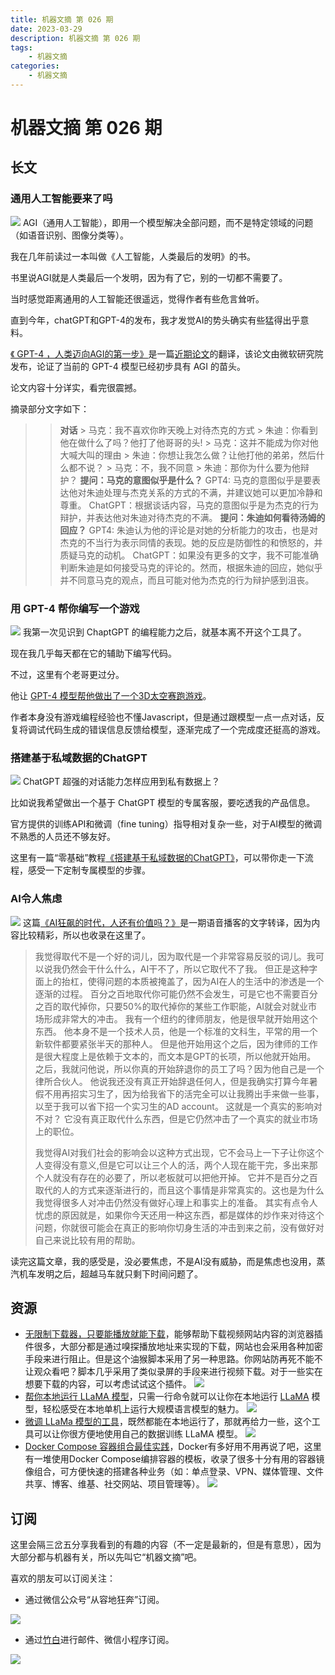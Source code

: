 ```yaml
---
title: 机器文摘 第 026 期
date: 2023-03-29
description: 机器文摘 第 026 期
tags:
    - 机器文摘
categories:
    - 机器文摘
---
```

# 机器文摘 第 026 期

## 长文
### 通用人工智能要来了吗
![](2023-03-29-09-37-08.png)
AGI（通用人工智能），即用一个模型解决全部问题，而不是特定领域的问题（如语音识别、图像分类等）。

我在几年前读过一本叫做《人工智能，人类最后的发明》的书。

书里说AGI就是人类最后一个发明，因为有了它，别的一切都不需要了。

当时感觉距离通用的人工智能还很遥远，觉得作者有些危言耸听。

直到今年，chatGPT和GPT-4的发布，我才发觉AI的势头确实有些猛得出乎意料。

[《 GPT-4 ，人类迈向AGI的第一步》](https://orangeblog.notion.site/GPT-4-8fc50010291d47efb92cbbd668c8c893)是一篇[近期论文](https://arxiv.org/pdf/2303.12712v1.pdf)的翻译，该论文由微软研究院发布，论证了当前的 GPT-4 模型已经初步具有 AGI 的苗头。

论文内容十分详实，看完很震撼。

摘录部分文字如下：
  >> **对话**
    > 马克：我不喜欢你昨天晚上对待杰克的方式
    > 朱迪：你看到他在做什么了吗？他打了他哥哥的头!
    > 马克：这并不能成为你对他大喊大叫的理由
    > 朱迪：你想让我怎么做？让他打他的弟弟，然后什么都不说？
    > 马克：不，我不同意
    > 朱迪：那你为什么要为他辩护？
  > **提问：马克的意图似乎是什么？**
  > GPT4: 马克的意图似乎是要表达他对朱迪处理与杰克关系的方式的不满，并建议她可以更加冷静和尊重。
  >ChatGPT：根据谈话内容，马克的意图似乎是为杰克的行为辩护，并表达他对朱迪对待杰克的不满。
  > **提问：朱迪如何看待汤姆的回应？**
  > GPT4: 朱迪认为他的评论是对她的分析能力的攻击，也是对杰克的不当行为表示同情的表现。她的反应是防御性的和愤怒的，并质疑马克的动机。
  > ChatGPT：如果没有更多的文字，我不可能准确判断朱迪是如何接受马克的评论的。然而，根据朱迪的回应，她似乎并不同意马克的观点，而且可能对他为杰克的行为辩护感到沮丧。

### 用 GPT-4 帮你编写一个游戏
![](2023-03-29-10-02-56.png)
我第一次见识到 ChaptGPT 的编程能力之后，就基本离不开这个工具了。

现在我几乎每天都在它的辅助下编写代码。

不过，这里有个老哥更过分。

他让 [GPT-4 模型帮他做出了一个3D太空赛跑游戏](https://twitter-thread.com/t/1637592014446551040)。

作者本身没有游戏编程经验也不懂Javascript，但是通过跟模型一点一点对话，反复将调试代码生成的错误信息反馈给模型，逐渐完成了一个完成度还挺高的游戏。

### 搭建基于私域数据的ChatGPT 
![](2023-03-29-10-12-24.png)
ChatGPT 超强的对话能力怎样应用到私有数据上？

比如说我希望做出一个基于 ChatGPT 模型的专属客服，要吃透我的产品信息。

官方提供的训练API和微调（fine tuning）指导相对复杂一些，对于AI模型的微调不熟悉的人员还不够友好。

这里有一篇“零基础”教程[《搭建基于私域数据的ChatGPT》](https://mp.weixin.qq.com/s/naiVMuXHAScRb_jSEJN3zg)，可以带你走一下流程，感受一下定制专属模型的步骤。

### AI令人焦虑
![](2023-03-29-10-21-37.png)
这篇[《AI狂飙的时代，人还有价值吗？》](https://mp.weixin.qq.com/s/7H1FrwbQvsh0HD9z90L0wg)是一期语音播客的文字转译，因为内容比较精彩，所以也收录在这里了。

> 我觉得取代不是一个好的词儿，因为取代是一个非常容易反驳的词儿。我可以说我仍然会干什么什么，AI干不了，所以它取代不了我。
> 但正是这种字面上的抬杠，使得问题的本质被掩盖了，因为AI在人的生活中的渗透是一个逐渐的过程。
> 百分之百地取代你可能仍然不会发生，可是它也不需要百分之百的取代掉你，只要50%的取代掉你的某些工作职能，AI就会对就业市场形成非常大的冲击。
> 我有一个纽约的律师朋友，他是很早就开始用这个东西。
> 他本身不是一个技术人员，他是一个标准的文科生，平常的用一个新软件都要紧张半天的那种人。
> 但是他开始用这个之后，因为律师的工作是很大程度上是依赖于文本的，而文本是GPT的长项，所以他就开始用。
> 之后，我就问他说，所以你真的开始辞退你的员工了吗？因为他自己是一个律所合伙人。
> 他说我还没有真正开始辞退任何人，但是我确实打算今年暑假不用再招实习生了，因为给我省下的活完全可以让我腾出手来做一些事，以至于我可以省下招一个实习生的AD account。 
> 这就是一个真实的影响对不对？
> 它没有真正取代什么东西，但是它仍然冲击了一个真实的就业市场上的职位。
> 
> 我觉得AI对我们社会的影响会以这种方式出现，它不会马上一下子让你这个人变得没有意义,但是它可以让三个人的活，两个人现在能干完，多出来那个人就没有存在的必要了，所以老板就可以把他开掉。
> 它并不是百分之百取代的人的方式来逐渐进行的，而且这个事情是非常真实的。这也是为什么我觉得很多人对冲击仍然没有做好心理上和事实上的准备。
> 其实有点令人忧虑的原因就是，如果你今天还用一种这东西，都是媒体的炒作来对待这个问题，你就很可能会在真正的影响你切身生活的冲击到来之前，没有做好对自己来说比较有用的帮助。

读完这篇文章，我的感受是，没必要焦虑，不是AI没有威胁，而是焦虑也没用，蒸汽机车发明之后，超越马车就只剩下时间问题了。

## 资源
  - [无限制下载器，只要能播放就能下载](https://greasyfork.org/zh-CN/scripts/445751-unlimited-downloader)，能够帮助下载视频网站内容的浏览器插件很多，大部分都是通过嗅探播放地址来实现的下载，网站也会采用各种加密手段来进行阻止。但是这个油猴脚本采用了另一种思路。你网站防再死不能不让观众看吧？脚本几乎采用了类似录屏的手段来进行视频下载。对于一些实在想要下载的内容，可以考虑试试这个插件。
  ![](2023-03-29-10-34-53.png)
  - [帮你本地运行 LLaMA 模型](https://github.com/cocktailpeanut/dalai)，只需一行命令就可以让你在本地运行 [LLaMA](https://github.com/ggerganov/llama.cpp) 模型，轻松感受在本地单机上运行大规模语言模型的魅力。
  ![](2023-03-29-10-40-09.png)
  - [微调 LLaMa 模型的工具](https://github.com/lxe/simple-llama-finetuner)，既然都能在本地运行了，那就再给力一些，这个工具可以让你很方便地使用自己的数据训练 LLaMA 模型。
  ![](2023-03-29-10-42-04.png)
  - [Docker Compose 容器组合最佳实践](https://github.com/Haxxnet/Compose-Examples)，Docker有多好用不用再说了吧，这里有一堆使用Docker Compose编排容器的模板，收录了很多十分有用的容器镜像组合，可方便快速的搭建各种业务（如：单点登录、VPN、媒体管理、文件共享、博客、维基、社交网站、项目管理等）。
  ![](2023-03-29-10-46-53.png)

## 订阅
这里会隔三岔五分享我看到的有趣的内容（不一定是最新的，但是有意思），因为大部分都与机器有关，所以先叫它“机器文摘”吧。

喜欢的朋友可以订阅关注：

- 通过微信公众号“从容地狂奔”订阅。

![](../weixin.jpg)

- 通过[竹白](https://zhubai.love/)进行邮件、微信小程序订阅。

![](../zhubai.jpg)